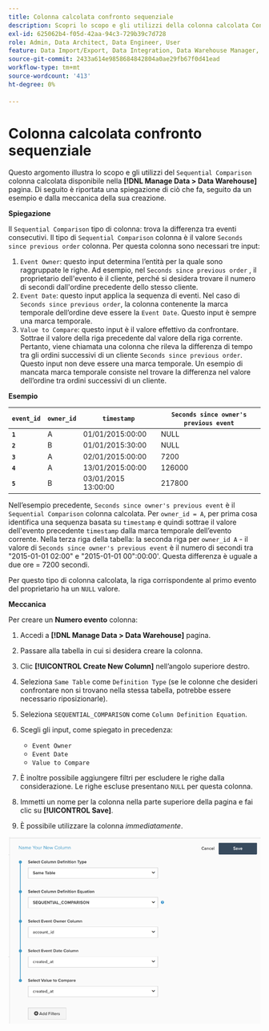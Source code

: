 ```yaml
---
title: Colonna calcolata confronto sequenziale
description: Scopri lo scopo e gli utilizzi della colonna calcolata Confronto sequenziale.
exl-id: 625062b4-f05d-42aa-94c3-729b39c7d728
role: Admin, Data Architect, Data Engineer, User
feature: Data Import/Export, Data Integration, Data Warehouse Manager, Commerce Tables
source-git-commit: 2433a614e9858684842804a0ae29fb67f0d41ead
workflow-type: tm+mt
source-wordcount: '413'
ht-degree: 0%

---
```


# Colonna calcolata confronto sequenziale

Questo argomento illustra lo scopo e gli utilizzi del `Sequential Comparison` colonna calcolata disponibile nella **[!DNL Manage Data > Data Warehouse]** pagina. Di seguito è riportata una spiegazione di ciò che fa, seguito da un esempio e dalla meccanica della sua creazione.

**Spiegazione**

Il `Sequential Comparison` tipo di colonna: trova la differenza tra eventi consecutivi. Il tipo di `Sequential Comparison` colonna è il valore `Seconds since previous order` colonna. Per questa colonna sono necessari tre input:

1. `Event Owner`: questo input determina l’entità per la quale sono raggruppate le righe. Ad esempio, nel `Seconds since previous order` , il proprietario dell&#39;evento è il cliente, perché si desidera trovare il numero di secondi dall&#39;ordine precedente dello stesso cliente.
1. `Event Date`: questo input applica la sequenza di eventi. Nel caso di `Seconds since previous order`, la colonna contenente la marca temporale dell’ordine deve essere la `Event Date`. Questo input è sempre una marca temporale.
1. `Value to Compare`: questo input è il valore effettivo da confrontare. Sottrae il valore della riga precedente dal valore della riga corrente. Pertanto, viene chiamata una colonna che rileva la differenza di tempo tra gli ordini successivi di un cliente `Seconds since previous order`. Questo input non deve essere una marca temporale. Un esempio di mancata marca temporale consiste nel trovare la differenza nel valore dell’ordine tra ordini successivi di un cliente.

**Esempio**

| **`event_id`** | **`owner_id`** | **`timestamp`** | **`Seconds since owner's previous event`** |
|--- |--- |--- |--- |
| **`1`** | A | 01/01/2015:00:00 | NULL |
| **`2`** | B | 01/01/2015:30:00 | NULL |
| **`3`** | A | 02/01/2015:00:00 | 7200 |
| **`4`** | A | 13/01/2015:00:00 | 126000 |
| **`5`** | B | 03/01/2015 13:00:00 | 217800 |

Nell’esempio precedente, `Seconds since owner's previous event` è il `Sequential Comparison` colonna calcolata. Per `owner_id = A`, per prima cosa identifica una sequenza basata su `timestamp` e quindi sottrae il valore dell&#39;evento precedente `timestamp` dalla marca temporale dell’evento corrente. Nella terza riga della tabella: la seconda riga per `owner_id A` - il valore di `Seconds since owner's previous event` è il numero di secondi tra &quot;2015-01-01 02:00&quot; e &quot;2015-01-01 00&quot;:00:00&#39;. Questa differenza è uguale a due ore = 7200 secondi.

Per questo tipo di colonna calcolata, la riga corrispondente al primo evento del proprietario ha un `NULL` valore.

**Meccanica**

Per creare un **Numero evento** colonna:

1. Accedi a **[!DNL Manage Data > Data Warehouse]** pagina.

1. Passare alla tabella in cui si desidera creare la colonna.

1. Clic **[!UICONTROL Create New Column]** nell’angolo superiore destro.

1. Seleziona `Same Table` come `Definition Type` (se le colonne che desideri confrontare non si trovano nella stessa tabella, potrebbe essere necessario riposizionarle).

1. Seleziona `SEQUENTIAL_COMPARISON` come `Column Definition Equation`.

1. Scegli gli input, come spiegato in precedenza:
   - `Event Owner`
   - `Event Date`
   - `Value to Compare`

1. È inoltre possibile aggiungere filtri per escludere le righe dalla considerazione. Le righe escluse presentano `NULL` per questa colonna.

1. Immetti un nome per la colonna nella parte superiore della pagina e fai clic su **[!UICONTROL Save]**.

1. È possibile utilizzare la colonna *immediatamente*.

![SEC](../../assets/SEC_new.png)
